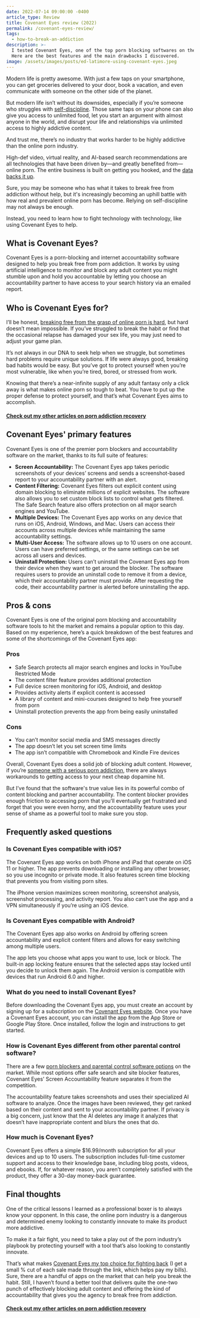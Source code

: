 ```yaml
---
date: 2022-07-14 09:00:00 -0400
article_type: Review
title: Covenant Eyes review (2022)
permalink: /covenant-eyes-review/
tags:
  - how-to-break-an-addiction
description: >-
  I tested Covenant Eyes, one of the top porn blocking softwares on the market.
  Here are the best features and the main drawbacks I discovered.
image: /assets/images/posts/ed-latimore-using-covenant-eyes.jpeg
---
```

Modern life is pretty awesome. With just a few taps on your smartphone, you can get groceries delivered to your door, book a vacation, and even communicate with someone on the other side of the planet.

But modern life isn’t without its downsides, especially if you’re someone who struggles with [self-discipline](https://edlatimore.com/ed-latimore-self-discipline-quotes/). Those same taps on your phone can also give you access to unlimited food, let you start an argument with almost anyone in the world, and disrupt your life and relationships via unlimited access to highly addictive content.

And trust me, there’s no industry that works harder to be highly addictive than the online porn industry.

High-def video, virtual reality, and AI-based search recommendations are all technologies that have been driven by—and greatly benefited from—online porn. The entire business is built on getting you hooked, and the [data backs it up](https://www.webroot.com/us/en/resources/tips-articles/internet-pornography-by-the-numbers).

Sure, you may be someone who has what it takes to break free from addiction without help, but it's increasingly becoming an uphill battle with how real and prevalent online porn has become. Relying on self-discipline may not always be enough.

Instead, you need to learn how to fight technology with technology, like using Covenant Eyes to help.

## What is Covenant Eyes?

Covenant Eyes is a porn-blocking and internet accountability software designed to help you break free from porn addiction. It works by using artificial intelligence to monitor and block any adult content you might stumble upon and hold you accountable by letting you choose an accountability partner to have access to your search history via an emailed report.

## Who is Covenant Eyes for?

I’ll be honest, [breaking free from the grasp of online porn is hard](https://edlatimore.com/why-is-it-hard-to-quit-porn/), but hard doesn’t mean impossible. If you’ve struggled to break the habit or find that the occasional relapse has damaged your sex life, you may just need to adjust your game plan.

It’s not always in our DNA to seek help when we struggle, but sometimes hard problems require unique solutions. If life were always good, breaking bad habits would be easy. But you’ve got to protect yourself when you’re most vulnerable, like when you’re tired, bored, or stressed from work.

Knowing that there’s a near-infinite supply of any adult fantasy only a click away is what makes online porn so tough to beat. You have to put up the proper defense to protect yourself, and that’s what Covenant Eyes aims to accomplish.

#### [Check out my other articles on porn addiction recovery](https://edlatimore.com/porn-addiction-recovery)

## Covenant Eyes' primary features

Covenant Eyes is one of the premier porn blockers and accountability software on the market, thanks to its full suite of features:

* **Screen Accountability:** The Covenant Eyes app takes periodic screenshots of your devices’ screens and sends a screenshot-based report to your accountability partner with an alert.
* **Content Filtering:** Covenant Eyes filters out explicit content using domain blocking to eliminate millions of explicit websites. The software also allows you to set custom block lists to control what gets filtered. The Safe Search feature also offers protection on all major search engines and YouTube.
* **Multiple Devices:** The Covenant Eyes app works on any device that runs on iOS, Android, Windows, and Mac. Users can access their accounts across multiple devices while maintaining the same accountability settings.
* **Multi-User Access:** The software allows up to 10 users on one account. Users can have preferred settings, or the same settings can be set across all users and devices.
* **Uninstall Protection:** Users can’t uninstall the Covenant Eyes app from their device when they want to get around the blocker. The software requires users to provide an uninstall code to remove it from a device, which their accountability partner must provide. After requesting the code, their accountability partner is alerted before uninstalling the app.

## Pros & cons

Covenant Eyes is one of the original porn blocking and accountability software tools to hit the market and remains a popular option to this day. Based on my experience, here’s a quick breakdown of the best features and some of the shortcomings of the Covenant Eyes app:

### Pros

* Safe Search protects all major search engines and locks in YouTube Restricted Mode
* The content filter feature provides additional protection
* Full device screen monitoring for iOS, Android, and desktop
* Provides activity alerts if explicit content is accessed
* A library of content and mini-courses designed to help free yourself from porn
* Uninstall protection prevents the app from being easily uninstalled

### Cons

* You can’t monitor social media and SMS messages directly
* The app doesn’t let you set screen time limits
* The app isn’t compatible with Chromebook and Kindle Fire devices

Overall, Covenant Eyes does a solid job of blocking adult content. However, if you’re [someone with a serious porn addiction](https://edlatimore.com/6-signs-that-youre-definitely-addicted-to-porn/), there are always workarounds to getting access to your next cheap dopamine hit.

But I’ve found that the software's true value lies in its powerful combo of content blocking and partner accountability. The content blocker provides enough friction to accessing porn that you’ll eventually get frustrated and forget that you were even horny, and the accountability feature uses your sense of shame as a powerful tool to make sure you stop.

## Frequently asked questions

### Is Covenant Eyes compatible with iOS?

The Covenant Eyes app works on both iPhone and iPad that operate on iOS 11 or higher. The app prevents downloading or installing any other browser, so you use incognito or private mode. It also features screen time blocking that prevents you from visiting porn sites.

The iPhone version maximizes screen monitoring, screenshot analysis, screenshot processing, and activity report. You also can’t use the app and a VPN simultaneously if you’re using an iOS device.

### Is Covenant Eyes compatible with Android?

The Covenant Eyes app also works on Android by offering screen accountability and explicit content filters and allows for easy switching among multiple users.

The app lets you choose what apps you want to use, lock or block. The built-in app locking feature ensures that the selected apps stay locked until you decide to unlock them again. The Android version is compatible with devices that run Android 6.0 and higher.

### What do you need to install Covenant Eyes?

Before downloading the Covenant Eyes app, you must create an account by signing up for a subscription on the [Covenant Eyes website](https://covenanteyes.sjv.io/QOzdN9). Once you have a Covenant Eyes account, you can install the app from the App Store or Google Play Store. Once installed, follow the login and instructions to get started.

### How is Covenant Eyes different from other parental control software?

There are a few [porn blockers and parental control software options](https://edlatimore.com/best-porn-blocker/) on the market. While most options offer safe search and site blocker features, Covenant Eyes’ Screen Accountability feature separates it from the competition.

The accountability feature takes screenshots and uses their specialized AI software to analyze. Once the images have been reviewed, they get ranked based on their content and sent to your accountability partner. If privacy is a big concern, just know that the AI deletes any image it analyzes that doesn’t have inappropriate content and blurs the ones that do.

### How much is Covenant Eyes?

Covenant Eyes offers a simple $16.99/month subscription for all your devices and up to 10 users. The subscription includes full-time customer support and access to their knowledge base, including blog posts, videos, and ebooks. If, for whatever reason, you aren’t completely satisfied with the product, they offer a 30-day money-back guarantee.

## Final thoughts

One of the critical lessons I learned as a professional boxer is to always know your opponent. In this case, the online porn industry is a dangerous and determined enemy looking to constantly innovate to make its product more addictive.

To make it a fair fight, you need to take a play out of the porn industry’s playbook by protecting yourself with a tool that’s also looking to constantly innovate.

That’s what makes [Covenant Eyes my top choice for fighting back](https://covenanteyes.sjv.io/QOzdN9) (I get a small % cut of each sale made through the link, which helps pay my bills). Sure, there are a handful of apps on the market that can help you break the habit. Still, I haven’t found a better tool that delivers quite the one-two punch of effectively blocking adult content and offering the kind of accountability that gives you the agency to break free from addiction.

#### [Check out my other articles on porn addiction recovery](https://edlatimore.com/porn-addiction-recovery)
